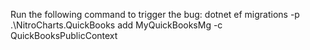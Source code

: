 Run the following command to trigger the bug:
dotnet ef migrations -p .\NitroCharts.QuickBooks add MyQuickBooksMg -c QuickBooksPublicContext
